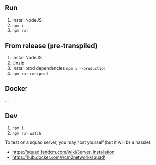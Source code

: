 
## Run

1. Install NodeJS
2. `npm i`
3. `npm run`


## From release (pre-transpiled)

1. Install NodeJS
2. Unzip
3. Install prod dependencies `npm i --production`
4. `npm run run:prod`

## Docker

...



## Dev

1. `npm i`
2. `npm run watch`


To test on a squad server, you may host yourself (but it will be a hassle):
- https://squad.fandom.com/wiki/Server_Installation
- https://hub.docker.com/r/cm2network/squad/
